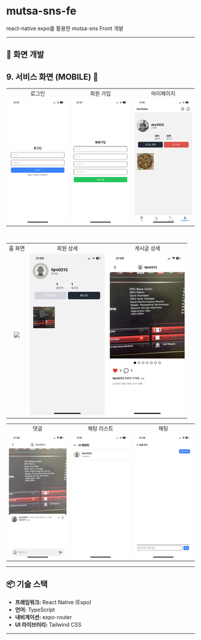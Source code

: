# mutsa-sns-fe

react-native expo를 활용한 mutsa-sns Front 개발

---

## 📸 화면 개발

## 9. 서비스 화면 (MOBILE) 📱

<table style="border: 2px; text-align:center;">
  <tr style="text-align:center;">
    <td> 로그인 </td>
    <td> 회원 가입 </td>
    <td> 마이페이지 </td>
  </tr>
  <tr>
    <td>
      <img src="etc/img/로그인.png" width="200px" />
    </td>
    <td>
      <img src="./etc/img/회원가입.png" width="200px" />
    </td>
    <td>
      <img src="./etc/img/마이페이지.png" width="200px" />
    </td>
  </tr>
</table>

<br>

<table style="border: 2px; text-align:center;">
  <tr style="text-align:center;">
    <td> 홈 화면 </td>
    <td> 회원 상세 </td>
    <td> 게시글 상세 </td>
  </tr>
  <tr>
    <td>
      <img src="./etc/img/홈.png" width="200px" />
    </td>
    <td>
      <img src="./etc/img/회원 상세.png" width="200px" />
    </td>
    <td>
      <img src="./etc/img/게시글 상세.png" width="200px" />
    </td>
  </tr>
</table>

<table style="border: 2px; text-align:center;">
  <tr style="text-align:center;">
    <td> 댓글 </td>
    <td> 채팅 리스트 </td>
    <td> 채팅 </td>
  </tr>
  <tr>
    <td>
      <img src="./etc/img/댓글.png"  width="200px" />
    </td>
    <td>
      <img src="./etc/img/채팅방.png" width="200px" />
    </td>
    <td>
      <img src="./etc/img/채팅.png"  width="200px" />
    </td>
  </tr>
</table>

---

## 📦 기술 스택

- **프레임워크:** React Native (Expo)
- **언어:** TypeScript
- **내비게이션:** expo-router
- **UI 라이브러리:** Tailwind CSS

---
